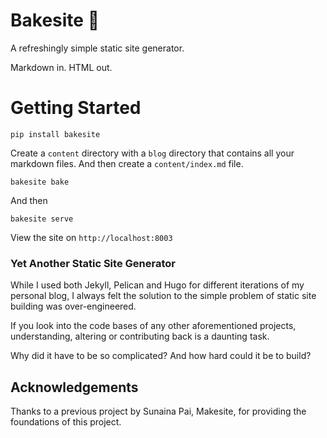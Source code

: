 # Bakesite :pie:

A refreshingly simple static site generator. 

Markdown in. HTML out.



# Getting Started

```
pip install bakesite
```

Create a `content` directory with a `blog` directory that contains all your markdown files. And then create a `content/index.md` file. 

```
bakesite bake
```

And then 

```
bakesite serve
```

View the site on `http://localhost:8003`



### Yet Another Static Site Generator

While I used both Jekyll, Pelican and Hugo for different iterations of my personal blog, I always felt the solution to the simple problem of static site building was over-engineered.

If you look into the code bases of any other aforementioned projects, understanding, altering or contributing back is a daunting task. 

Why did it have to be so complicated? And how hard could it be to build?

## Acknowledgements

Thanks to a previous project by Sunaina Pai, Makesite, for providing the foundations of this project. 



